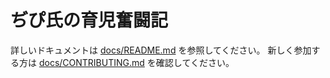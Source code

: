 # ぢぴ氏の育児奮闘記

詳しいドキュメントは [docs/README.md](docs/README.md) を参照してください。
新しく参加する方は [docs/CONTRIBUTING.md](docs/CONTRIBUTING.md) を確認してください。

